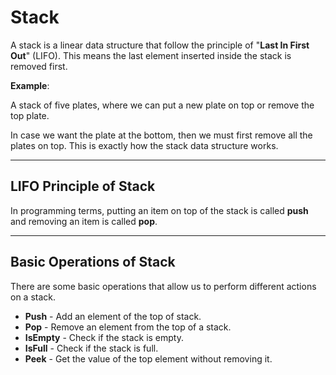 # Stack

A stack is a linear data structure that follow the principle of "**Last In First Out**" (LIFO). This means the last element inserted inside the stack is removed first.

**Example**:

A stack of five plates, where we can put a new plate on top or remove the top plate.

In case we want the plate at the bottom, then we must first remove all the plates on top. This is exactly how the stack data structure works.

---

## LIFO Principle of Stack

In programming terms, putting an item on top of the stack is called **push** and removing an item is called **pop**.

---

## Basic Operations of Stack

There are some basic operations that allow us to perform different actions on a stack.

- **Push** - Add an element of the top of stack.
- **Pop** - Remove an element from the top of a stack.
- **IsEmpty** - Check if the stack is empty.
- **IsFull** - Check if the stack is full.
- **Peek** - Get the value of the top element without removing it.
